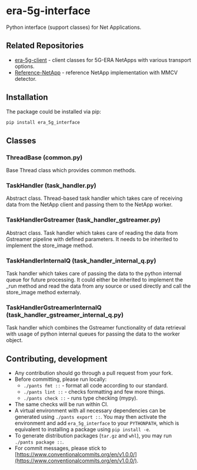 # era-5g-interface
Python interface (support classes) for Net Applications.

## Related Repositories

- [era-5g-client](https://github.com/5G-ERA/era-5g-client) - client classes for 5G-ERA NetApps with various transport options.
- [Reference-NetApp](https://github.com/5G-ERA/Reference-NetApp) - reference NetApp implementation with MMCV detector.

## Installation

The package could be installed via pip:

```bash
pip install era_5g_interface
```

## Classes

### ThreadBase (common.py)

Base Thread class which provides common methods.

### TaskHandler (task_handler.py)

Abstract class. Thread-based task handler which takes care of receiving data from the NetApp client and passing them to the NetApp worker.

### TaskHandlerGstreamer (task_handler_gstreamer.py)

Abstract class. Task handler which takes care of reading the data from Gstreamer pipeline with defined parameters. It needs to be inherited to implement the store_image method.

### TaskHandlerInternalQ (task_handler_internal_q.py)

Task handler which takes care of passing the data to the python internal queue for future processing. It could either be inherited to implement the _run method and read the data from any source or used directly and call the store_image method externaly.

### TaskHandlerGstreamerInternalQ (task_handler_gstreamer_internal_q.py)

Task handler which combines the Gstreamer functionality of data retrieval with usage of python internal queues for passing the data to the worker object.

## Contributing, development

- Any contribution should go through a pull request from your fork.
- Before committing, please run locally:
  - `./pants fmt ::` - format all code according to our standard.
  - `./pants lint ::` - checks formatting and few more things.
  - `./pants check ::` - runs type checking (mypy).
- The same checks will be run within CI.
- A virtual environment with all necessary dependencies can be generated using `./pants export ::`. 
  You may then activate the environment and add `era_5g_interface` to your `PYTHONPATH`, which is equivalent 
  to installing a package using `pip install -e`.
- To generate distribution packages (`tar.gz` and `whl`), you may run `./pants package ::`.
- For commit messages, please stick to 
  [https://www.conventionalcommits.org/en/v1.0.0/](https://www.conventionalcommits.org/en/v1.0.0/).
